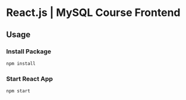 # React.js | MySQL Course Frontend

## Usage

### Install Package

```bash
npm install
```

### Start React App

```bash
npm start
```
